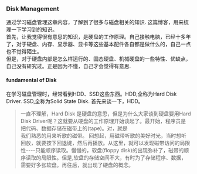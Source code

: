 ### Disk Management
   通过学习磁盘管理这章内容，了解到了很多与磁盘相关的知识. 这篇博客，用来梳理一下学习到的知识。  
   首先，让我觉得很有意思的知识，是硬盘的工作原理。自己接触电脑，已经十多年了，对于硬盘、内存、显示器、显卡等这些基本配件各自都是做什么的，自己一点也不觉得陌生。  
   但是，对于硬盘内部是怎么样运行的、固态硬盘、机械硬盘的一些特性、优缺点，自己没有研究过。正是因为不懂，自己才会觉得有意思.  
####  fundamental of Disk
在学习磁盘管理时，经常看到HDD、SSD这些东西。HDD,全称为Hard Disk Driver. SSD,全称为Solid State Disk. 首先来谈一下，HDD。  

> 一直不理解，Hard Disk 是硬盘的意思，但是为什么大家谈到硬盘要用Hard Disk Driver呢？这就要从硬盘的工作原理开始谈起了。最开始，程序员是把代码、数据存储在磁带上的(tape)。对，就是  
> 我们熟悉的用来听歌的磁带。 回想起，用磁带听歌的美好时光，当时想听回放，就要按下回退键，然后再播放。从这里，就可以发现磁带访问的局限性----只能顺序读取。慢慢的，软盘(floppy disk)的出现弥补了，磁带的顺序读取的局限性。但是,软盘的存储空间不大，有时为了存储程序、数据，需要好多张软盘。再往后，就出现了硬盘的概念。
